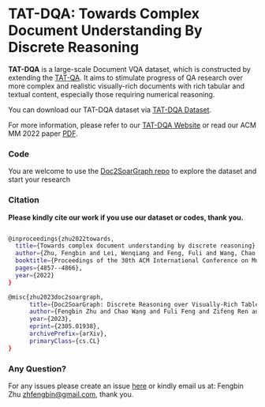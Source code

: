 TAT-DQA: Towards Complex Document Understanding By Discrete Reasoning
====================

**TAT-DQA** is a large-scale Document VQA dataset, which is constructed by extending the [TAT-QA](https://github.com/NExTplusplus/TAT-QA). It aims to stimulate progress of QA research over more complex and realistic visually-rich documents with rich tabular and textual content, especially those requiring numerical reasoning.


You can download our TAT-DQA dataset via [TAT-DQA Dataset](https://drive.google.com/drive/folders/1SGpZyRWqycMd_dZim1ygvWhl5KdJYDR2).
               
For more information, please refer to our [TAT-DQA Website](https://nextplusplus.github.io/TAT-DQA/) or read our ACM MM 2022 paper [PDF](https://arxiv.org/pdf/2207.11871.pdf).

### Code 

You are welcome to use the [Doc2SoarGraph repo](https://github.com/fengbinzhu/Doc2SoarGraph) to explore the dataset and start your research

### Citation

__Please kindly cite our work if you use our dataset or codes, thank you.__
```bash

@inproceedings{zhu2022towards,
  title={Towards complex document understanding by discrete reasoning},
  author={Zhu, Fengbin and Lei, Wenqiang and Feng, Fuli and Wang, Chao and Zhang, Haozhou and Chua, Tat-Seng},
  booktitle={Proceedings of the 30th ACM International Conference on Multimedia},
  pages={4857--4866},
  year={2022}
}

@misc{zhu2023doc2soargraph,
      title={Doc2SoarGraph: Discrete Reasoning over Visually-Rich Table-Text Documents with Semantic-Oriented Hierarchical Graphs}, 
      author={Fengbin Zhu and Chao Wang and Fuli Feng and Zifeng Ren and Moxin Li and Tat-Seng Chua},
      year={2023},
      eprint={2305.01938},
      archivePrefix={arXiv},
      primaryClass={cs.CL}
}
```

### Any Question?

For any issues please create an issue [here](https://github.com/nextplusplus/TAT-DQA/issues) or kindly email us at:
Fengbin Zhu [zhfengbin@gmail.com](mailto:zhfengbin@gmail.com), thank you.

